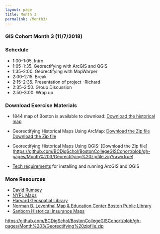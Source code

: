 ```yaml
---
layout: page
title: Month 3
permalink: /Month3/
---
```

### GIS Cohort Month 3 (11/7/2018)

### Schedule

* 1:00–1:05. Intro
* 1:05–1:35. Georectifying with ArcGIS and QGIS
* 1:35–2:00. Georectifying with MapWarper
* 2:00–2:15. Break
* 2:15–2:35. Presentation of project -Richard
* 2:35–2:50. Group Discussion
* 2:50–3:00. Wrap up

### Download Exercise Materials


* 1844 map of Boston is available to download: [Download the historical map](https://www.davidrumsey.com/luna/servlet/detail/RUMSEY~8~1~237717~5511185:Boston)

* Georectifying Historical Maps Using ArcMap: 
[Download the Zip file](https://github.com/BCDigSchol/BostonCollegeGISCohort/blob/gh-pages/Month%203/Georectifying%20zipfile.zip?raw=true)
[Download the Zip file](https://github.com/BCDigSchol/BostonCollegeGISCohort/blob/gh-pages/Month%202/GIS%20Cohort%20Month%202%20Data.zip?raw=true)
* Georectifying Historical Maps Using QGIS: [Download the Zip file]
(https://github.com/BCDigSchol/BostonCollegeGISCohort/blob/gh-pages/Month%203/Georectifying%20zipfile.zip?raw=true)

* [Tech requirements](https://docs.google.com/document/d/1hC_9KEJesW5sKq8qvlL-5xJa3VoOjgDc3_Hp_GUxuPE/edit) for installing and running ArcGIS and QGIS


### More Resources
* [David Rumsey](https://www.davidrumsey.com/)
* [NYPL Maps](https://digitalcollections.nypl.org/collections?utf8=%E2%9C%93&collection_keywords=maps#/?scroll=0)
* [Harvard Geospatial Library](http://hgl.harvard.edu:8080/opengeoportal/)
* [Norman B. Leventhal Map & Education Center Boston Public Library](https://www.leventhalmap.org/about/history-mission/)
* [Sanborn Historical Insurance Maps](https://loc.gov/collections/sanborn-maps/)


https://github.com/BCDigSchol/BostonCollegeGISCohort/blob/gh-pages/Month%203/Georectifying%20zipfile.zip
